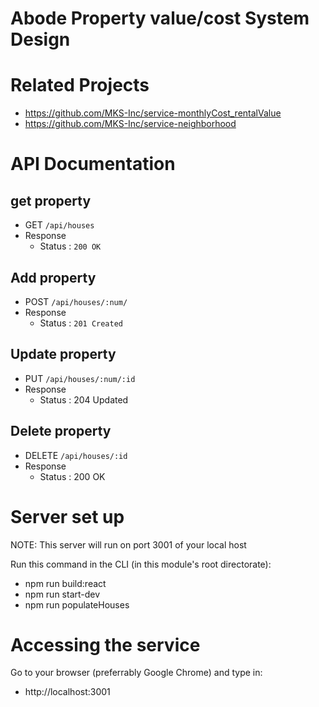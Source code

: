 # Abode Property value/cost System Design

# Related Projects
- https://github.com/MKS-Inc/service-monthlyCost_rentalValue
- https://github.com/MKS-Inc/service-neighborhood

# API Documentation

## get property
- GET `/api/houses`
- Response
  - Status : `200 OK`

## Add property
- POST `/api/houses/:num/`
- Response
  - Status : `201 Created`

## Update property
- PUT `/api/houses/:num/:id`
- Response
  - Status : 204 Updated

## Delete property
- DELETE `/api/houses/:id`
- Response
  - Status : 200 OK

# Server set up
NOTE: This server will run on port 3001 of your local host

Run this command in the CLI (in this module's root directorate):
- npm run build:react
- npm run start-dev
- npm run populateHouses

# Accessing the service
Go to your browser (preferrably Google Chrome) and type in:
- http://localhost:3001
